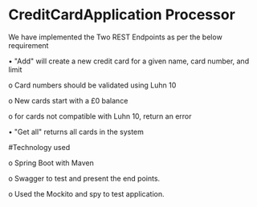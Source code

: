 # CreditCardApplication Processor

We have implemented the Two REST Endpoints as per the below requirement

•	"Add" will create a new credit card for a given name, card number, and limit

o	Card numbers should be validated using Luhn 10

o	New cards start with a £0 balance

o	for cards not compatible with Luhn 10, return an error

•	"Get all" returns all cards in the system

#Technology used

o	Spring Boot with Maven

o Swagger to test and present the end points.

o Used the Mockito and spy to test application.
